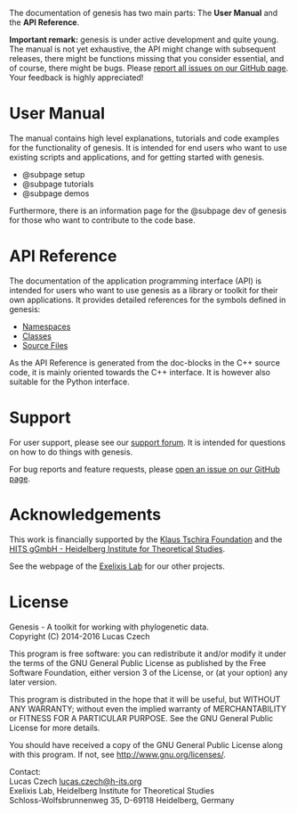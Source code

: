 The documentation of genesis has two main parts:
The **User Manual** and the **API Reference**.

**Important remark:** genesis is under active development and quite young. The manual is not yet
exhaustive, the API might change with subsequent releases, there might be functions missing that
you consider essential, and of course, there might be bugs.
Please [report all issues on our GitHub page](https://github.com/lczech/genesis/issues).
Your feedback is highly appreciated!

# User Manual

The manual contains high level explanations, tutorials and code examples for the
functionality of genesis. It is intended for end users who want to use existing scripts and
applications, and for getting started with genesis.

 <!-- *  @subpage intro -->
 *  @subpage setup
 *  @subpage tutorials
 *  @subpage demos

Furthermore, there is an information page for the @subpage dev of genesis for those who want
to contribute to the code base.

# API Reference

The documentation of the application programming interface (API) is intended for users who want
to use genesis as a library or toolkit for their own applications.
It provides detailed references for the symbols defined in genesis:

 *  [Namespaces](namespaces.html)
 *  [Classes](annotated.html)
 *  [Source Files](files.html)

As the API Reference is generated from the doc-blocks in the C++ source code, it is mainly
oriented towards the C++ interface. It is however also suitable for the Python interface.

# Support

For user support, please see our [support forum](http://support.genesis-lib.org/). It is
intended for questions on how to do things with genesis.

For bug reports and feature requests, please
[open an issue on our GitHub page](https://github.com/lczech/genesis/issues).

# Acknowledgements
<!-- # Acknowledgements {#main_acknowledgements} -->

This work is financially supported by the
[Klaus Tschira Foundation](http://www.klaus-tschira-stiftung.de/) and the
[HITS gGmbH - Heidelberg Institute for Theoretical Studies](http://www.h-its.org).

See the webpage of the [Exelixis Lab](http://exelixis-lab.org/) for our other projects.

# License

Genesis - A toolkit for working with phylogenetic data.<br />
Copyright (C) 2014-2016 Lucas Czech

This program is free software: you can redistribute it and/or modify
it under the terms of the GNU General Public License as published by
the Free Software Foundation, either version 3 of the License, or
(at your option) any later version.

This program is distributed in the hope that it will be useful,
but WITHOUT ANY WARRANTY; without even the implied warranty of
MERCHANTABILITY or FITNESS FOR A PARTICULAR PURPOSE.  See the
GNU General Public License for more details.

You should have received a copy of the GNU General Public License
along with this program.  If not, see <http://www.gnu.org/licenses/>.

Contact:<br />
Lucas Czech <a href="mailto:lucas.czech@h-its.org">lucas.czech@h-its.org</a><br />
Exelixis Lab, Heidelberg Institute for Theoretical Studies<br />
Schloss-Wolfsbrunnenweg 35, D-69118 Heidelberg, Germany<br />
